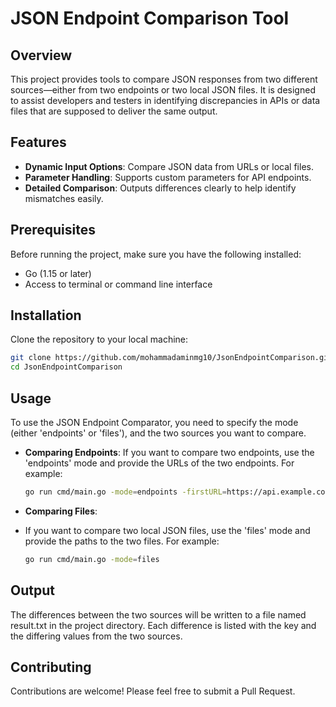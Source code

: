 # JSON Endpoint Comparison Tool

## Overview

This project provides tools to compare JSON responses from two different sources—either from two endpoints or two local JSON files. It is designed to assist developers and testers in identifying discrepancies in APIs or data files that are supposed to deliver the same output.

## Features

- **Dynamic Input Options**: Compare JSON data from URLs or local files.
- **Parameter Handling**: Supports custom parameters for API endpoints.
- **Detailed Comparison**: Outputs differences clearly to help identify mismatches easily.

## Prerequisites

Before running the project, make sure you have the following installed:
- Go (1.15 or later)
- Access to terminal or command line interface

## Installation


Clone the repository to your local machine:

```bash
git clone https://github.com/mohammadaminmg10/JsonEndpointComparison.git
cd JsonEndpointComparison
```

## Usage

To use the JSON Endpoint Comparator, you need to specify the mode (either 'endpoints' or 'files'), and the two sources you want to compare.
- **Comparing Endpoints**:
  If you want to compare two endpoints, use the 'endpoints' mode and provide the URLs of the two endpoints. For example:
  ```bash
  go run cmd/main.go -mode=endpoints -firstURL=https://api.example.com/endpoint1 -secondURL=https://api.example.com/endpoint2
  ```

- **Comparing Files**:
- If you want to compare two local JSON files, use the 'files' mode and provide the paths to the two files. For example:
  ```bash
  go run cmd/main.go -mode=files
  ```
  
## Output
The differences between the two sources will be written to a file named result.txt in the project directory. Each difference is listed with the key and the differing values from the two sources.

## Contributing
Contributions are welcome! Please feel free to submit a Pull Request.
